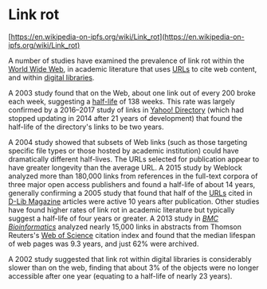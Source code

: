# Link rot

[https://en.wikipedia-on-ipfs.org/wiki/Link_rot](https://en.wikipedia-on-ipfs.org/wiki/Link_rot)

A number of studies have examined the prevalence of link rot within the [World Wide Web](https://en.wikipedia-on-ipfs.org/wiki/World_Wide_Web), in academic literature that uses [URLs](https://en.wikipedia-on-ipfs.org/wiki/URL) to cite web content, and within [digital libraries](https://en.wikipedia-on-ipfs.org/wiki/Digital_library).

A 2003 study found that on the Web, about one link out of every 200 broke each week, suggesting a [half-life](https://en.wikipedia-on-ipfs.org/wiki/Half-life) of 138 weeks. This rate was largely confirmed by a 2016–2017 study of links in [Yahoo! Directory](https://en.wikipedia-on-ipfs.org/wiki/Yahoo!_Directory) (which had stopped updating in 2014 after 21 years of development) that found the half-life of the directory's links to be two years.

A 2004 study showed that subsets of Web links (such as those targeting specific file types or those hosted by academic institution) could have dramatically different half-lives. The URLs selected for publication appear to have greater longevity than the average URL. A 2015 study by Weblock analyzed more than 180,000 links from references in the full-text corpora of three major open access publishers and found a half-life of about 14 years, generally confirming a 2005 study that found that half of the [URLs](https://en.wikipedia-on-ipfs.org/wiki/Uniform_Resource_Locator) cited in [D-Lib Magazine](https://en.wikipedia-on-ipfs.org/wiki/D-Lib_Magazine) articles were active 10 years after publication. Other studies have found higher rates of link rot in academic literature but typically suggest a half-life of four years or greater. A 2013 study in *[BMC Bioinformatics](https://en.wikipedia-on-ipfs.org/wiki/BMC_Bioinformatics)* analyzed nearly 15,000 links in abstracts from Thomson Reuters's [Web of Science](https://en.wikipedia-on-ipfs.org/wiki/Web_of_Science) citation index and found that the median lifespan of web pages was 9.3 years, and just 62% were archived.

A 2002 study suggested that link rot within digital libraries is considerably slower than on the web, finding that about 3% of the objects were no longer accessible after one year (equating to a half-life of nearly 23 years).